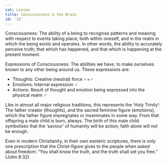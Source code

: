 ```yaml
---
cat: Lesson
title: Consciousness & the Brain
id: '12'
---
```



Consciousness: The ability of a being to recognise patterns and meaning with respect to events taking place; both within oneself, and in the realm in which the being exists and
operates. In other words, the ability to accurately perceive truth; that which has happened, and that which is happening at the present moment.

Expressions of Consciousness: The abilities we have, to make ourselves known to any other
being around us. These expressions are:
- Thoughts: Creative (neutral) force ♀+♂
- Emotions: Internal expression ♀
- Actions: Result of thought and emotion being expressed into the physical realm ♂

Like in almost all major religious traditions, this represents the ‘Holy Trinity’:
The father creator (thoughts), and the sacred feminine figure (emotions), which the father
figure impregnates or inseminates in some way. From that offspring a male child is born, always. The birth of this male child symbolises that the ‘saviour’ of humanity will be action; faith alone will not be enough.

Even in modern Christianity, in their own exoteric scriptures, there is only one prescription
that the Christ-figure gives to the people when asked about freedom: “You shall know the
truth, and the truth shall set you free.” (John 8:32)